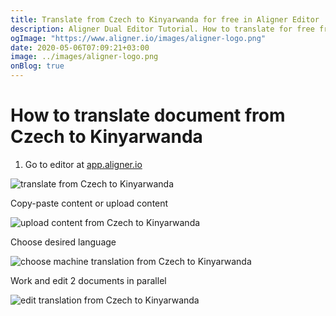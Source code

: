 ```yaml
---
title: Translate from Czech to Kinyarwanda for free in Aligner Editor
description: Aligner Dual Editor Tutorial. How to translate for free from Czech to Kinyarwanda. Aligner is multilingual document management platform. 
ogImage: "https://www.aligner.io/images/aligner-logo.png"
date: 2020-05-06T07:09:21+03:00
image: ../images/aligner-logo.png
onBlog: true
---
```


# How to translate document from Czech to Kinyarwanda

1. Go to editor at [app.aligner.io](https://app.aligner.io "Aligner App web page")

![translate from Czech to Kinyarwanda](../aligner-blank-editor.png "translate from Czech to Kinyarwanda")

Copy-paste content or upload content

![upload content from Czech to Kinyarwanda](../aligner-uploaded-document.png "upload content from Czech to Kinyarwanda")

Choose desired language

![choose machine translation from Czech to Kinyarwanda](../aligner-language-dropdown.png "choose machine translation from Czech to Kinyarwanda")

Work and edit 2 documents in parallel

![edit translation from Czech to Kinyarwanda](../aligner-double-sitded-editor.png "edit translation from Czech to Kinyarwanda")

